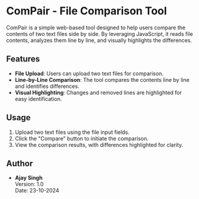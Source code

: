 # ComPair - File Comparison Tool

ComPair is a simple web-based tool designed to help users compare the contents of two text files side by side. By leveraging JavaScript, it reads file contents, analyzes them line by line, and visually highlights the differences.

## Features

- **File Upload**: Users can upload two text files for comparison.
- **Line-by-Line Comparison**: The tool compares the contents line by line and identifies differences.
- **Visual Highlighting**: Changes and removed lines are highlighted for easy identification.

## Usage

1. Upload two text files using the file input fields.
2. Click the "Compare" button to initiate the comparison.
3. View the comparison results, with differences highlighted for clarity.

## Author

- **Ajay Singh**  
Version: 1.0  
Date: 23-10-2024
